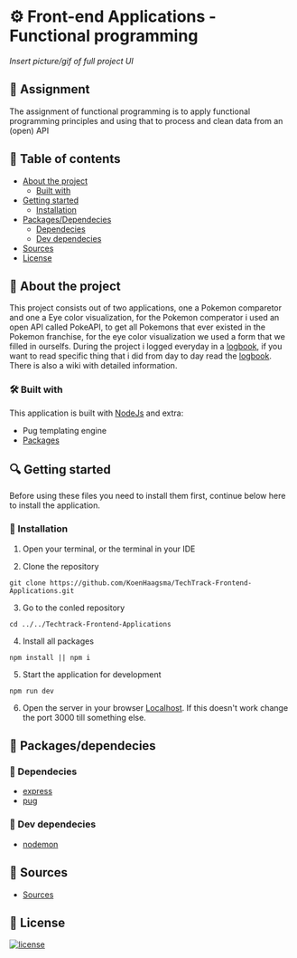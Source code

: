 # ⚙ Front-end Applications - Functional programming
*Insert picture/gif of full project UI*

## 📂 Assignment
The assignment of functional programming is to apply functional programming principles and using that to process and clean data from an (open) API

## 🧾 Table of contents

-   [About the project](##About-the-project)
      * [Built with](###Built-with)
-   [Getting started](##Getting-started)
      * [Installation](###Installation)
-   [Packages/Dependecies](##Packages/dependecies)
      * [Dependecies](###Dependecies)
      * [Dev dependecies](###Dev-dependecies)
-   [Sources](##Sources)
-   [License](##License)

## 📖 About the project
This project consists out of two applications, one a Pokemon comparetor and one a Eye color visualization, for the Pokemon comperator i used an open API called PokeAPI, to get all Pokemons that ever existed in the Pokemon franchise, for the eye color visualization we used a form that we filled in ourselfs.
During the project i logged everyday in a [logbook](), if you want to read specific thing that i did from day to day read the [logbook]().
There is also a wiki with detailed information.

### 🛠 Built with
This application is built with [NodeJs](https://nodejs.org/en/) and extra:
- Pug templating engine
- [Packages]()

## 🔍 Getting started
Before using these files you need to install them first, continue below here to install the application.

### 🔨 Installation

1. Open your terminal, or the terminal in your IDE

2. Clone the repository
```
git clone https://github.com/KoenHaagsma/TechTrack-Frontend-Applications.git
```
3. Go to the conled repository
```
cd ../../Techtrack-Frontend-Applications
```
4. Install all packages
```
npm install || npm i
```
5. Start the application for development
```
npm run dev
```
6. Open the server in your browser [Localhost](http://localhost:3000/). If this doesn't work change the port 3000 till something else.

## 🧰 Packages/dependecies

### 🧱 Dependecies

- [express](https://www.npmjs.com/package/express)
- [pug](https://www.npmjs.com/package/pug)

### 🧱 Dev dependecies

- [nodemon](https://www.npmjs.com/package/nodemon)

## 📑 Sources

- [Sources](https://github.com/KoenHaagsma/TechTrack-Frontend-Applications/wiki/%F0%9F%96%BC-Bronnen)

## 🔖 License

[![license](https://img.shields.io/github/license/DAVFoundation/captain-n3m0.svg?style=flat-square)](https://github.com/KoenHaagsma/TechTrack-Frontend-Applications/blob/main/LICENSE)

